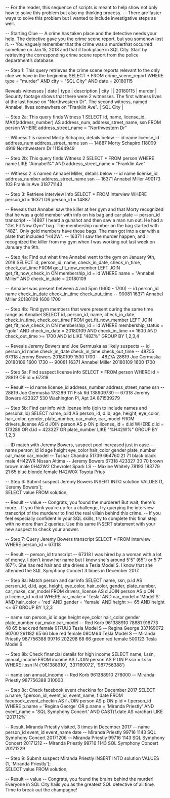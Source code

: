 -- For the reader, this sequence of scripts is meant to help show not only how to solve this problem but also my thinking process.
-- There are faster ways to solve this problem but I wanted to include investigative steps as well.

-- Starting Clue
-- A crime has taken place and the detective needs your help. The detective gave you the crime scene report, but you somehow lost it. 
-- You vaguely remember that the crime was a ​murder​ that occurred sometime on ​Jan.15, 2018​ and that it took place in ​SQL City​. Start by retrieving the corresponding crime scene report from the police department’s database.

-- Step 1: This query retrieves the crime scene reports relevant to the only clue we have in the beginning
SELECT *
FROM crime_scene_report
WHERE type = "murder"
AND city = "SQL City"
AND date = 20180115

Reveals witnesses
| date | type	| description |	city |
| 20180115 | murder | Security footage shows that there were 2 witnesses. The first witness lives at the last house on "Northwestern Dr". The second witness, named Annabel, lives somewhere on "Franklin Ave". | SQL City |


-- Step 2a: This query finds Witness 1
SELECT id, name, license_id, MAX(address_number) AS address_num, address_street_name, ssn
FROM person
WHERE address_street_name = "Northwestern Dr"

-- Witness 1 is named Morty Schapiro, details below
-- id	name	license_id	address_num	address_street_name	ssn
-- 14887	Morty Schapiro	118009	4919	Northwestern Dr	111564949

-- Step 2b: This query finds Witness 2
SELECT *
FROM person
WHERE name LIKE "Annabel%"
AND address_street_name = "Franklin Ave"

-- Witness 2 is named Annabel Miller, details below
-- id	name	license_id	address_number	address_street_name	ssn
-- 16371	Annabel Miller	490173	103	Franklin Ave	318771143

-- Step 3: Retrieve interview info
SELECT *
FROM interview
WHERE person_id = 16371
OR person_id = 14887

-- Reveals that Annabel saw the killer at her gym and that Morty recognized that he was a gold member with info on his bag and car plate
-- person_id	transcript
-- 14887	I heard a gunshot and then saw a man run out. He had a "Get Fit Now Gym" bag. The membership number on the bag started with "48Z". Only gold members have those bags. The man got into a car with a plate that included "H42W".
-- 16371	I saw the murder happen, and I recognized the killer from my gym when I was working out last week on January the 9th.

-- Step 4a: Find out what time Annabel went to the gym on January 9th, 2018
SELECT id, person_id, name, check_in_date, check_in_time, check_out_time
FROM get_fit_now_member
LEFT JOIN get_fit_now_check_in
ON membership_id = id
WHERE name = "Annabel Miller"
AND check_in_date = 20180109

-- Annabel was present between 4 and 5pm (1600 - 1700)
-- id	person_id	name	check_in_date	check_in_time	check_out_time
-- 90081	16371	Annabel Miller	20180109	1600	1700

-- Step 4b: Find gym members that were present during the same time range as Annabel
SELECT id, person_id, name, check_in_date, check_in_time, check_out_time
FROM get_fit_now_member
LEFT JOIN get_fit_now_check_in
ON membership_id = id
WHERE membership_status = "gold"
AND check_in_date = 20180109
AND check_in_time <= 1600
AND check_out_time >= 1700
AND id LIKE "48Z%"
GROUP BY 1,2,3,4

-- Reveals Jeremy Bowers and Joe Germuska as likely suspects
-- id	person_id	name	check_in_date	check_in_time	check_out_time
-- 48Z55	67318	Jeremy Bowers	20180109	1530	1700
-- 48Z7A	28819	Joe Germuska	20180109	1600	1730
-- 90081	16371	Annabel Miller	20180109	1600	1700

-- Step 5a: Find suspect license info
SELECT *
FROM person
WHERE id = 28819
OR id = 67318

-- Result
-- id	    name	     license_id	address_number	address_street_name	ssn
-- 28819	Joe Germuska	173289	111	Fisk Rd	138909730
-- 67318	Jeremy Bowers	423327	530	Washington Pl, Apt 3A	871539279

-- Step 5b: Find car info with license info (join to include names and personal id)
SELECT name, p.id AS person_id, d.id, age, height, eye_color, hair_color, gender, plate_number, car_make, car_model 
FROM drivers_license AS d
JOIN person AS p
ON p.license_id = d.id
WHERE d.id = 173289
OR d.id = 423327
OR plate_number LIKE "%H42W%"
GROUP BY 1,2,3

-- ID match with Jeremy Bowers, suspect pool increased just in case
-- name	person_id	id	age	height	eye_color	hair_color	gender	plate_number	car_make	car_model
-- Tushar Chandra	51739	664760	21	71	black	black	male	4H42WR	Nissan	Altima
-- Jeremy Bowers	67318	423327	30	70	brown	brown	male	0H42W2	Chevrolet	Spark LS
-- Maxine Whitely	78193	183779	21	65	blue	blonde	female	H42W0X	Toyota	Prius


-- Step 6: Submit suspect Jeremy Bowers
INSERT INTO solution VALUES (1, 'Jeremy Bowers');    
SELECT value FROM solution;

-- Result
-- value
-- Congrats, you found the murderer! But wait, there's more... If you think you're up for a challenge, try querying the interview transcript of the murderer to find the real villain behind this crime.
-- If you feel especially confident in your SQL skills, try to complete this final step with no more than 2 queries. Use this same INSERT statement with your new suspect to check your answer.

-- Step 7: Query Jeremy Bowers transcript
SELECT *
FROM interview
WHERE person_id = 67318

-- Result
-- person_id	transcript
-- 67318	I was hired by a woman with a lot of money. I don't know her name but I know she's around 5'5" (65") or 5'7" (67"). She has red hair and she drives a Tesla Model S. I know that she attended the SQL Symphony Concert 3 times in December 2017.

-- Step 8a: Match person and car info
SELECT name, ssn, p.id AS person_id, d.id, age, height, eye_color, hair_color, gender, plate_number, car_make, car_model 
FROM drivers_license AS d
JOIN person AS p
ON p.license_id = d.id
WHERE car_make = 'Tesla'
AND car_model = 'Model S'
AND hair_color = 'red'
AND gender = 'female'
AND height >= 65
AND height <= 67
GROUP BY 1,2,3

-- name	ssn	person_id	id	age	height	eye_color	hair_color	gender	plate_number	car_make	car_model
-- Red Korb	961388910	78881	918773	48	65	black	red	female	917UU3	Tesla	Model S
-- Regina George	337169072	90700	291182	65	66	blue	red	female	08CM64	Tesla	Model S
-- Miranda Priestly	987756388	99716	202298	68	66	green	red	female	500123	Tesla	Model S

-- Step 8b: Check financial details for high income
SELECT name, I.ssn, annual_income
FROM income AS I
JOIN person AS P
ON P.ssn = I.ssn
WHERE I.ssn IN ('961388910', '337169072', '987756388')

-- name	ssn	annual_income
-- Red Korb	961388910	278000
-- Miranda Priestly	987756388	310000

-- Step 8c: Check facebook event checkins for December 2017
SELECT p.name, f.person_id, event_id, event_name, f.date
FROM facebook_event_checkin AS f
JOIN person AS p
ON p.id = f.person_id
WHERE p.name = 'Regina George'
OR p.name = 'Miranda Priestly'
AND event_name = 'SQL Symphony Concert'
AND CAST(f.date AS varchar) LIKE '201712%'

-- Result, Miranda Priestly visited, 3 times in December 2017
-- name	person_id	event_id	event_name	date
-- Miranda Priestly	99716	1143	SQL Symphony Concert	20171206
-- Miranda Priestly	99716	1143	SQL Symphony Concert	20171212
-- Miranda Priestly	99716	1143	SQL Symphony Concert	20171229
 
-- Step 9: Submit suspect Miranda Priestly
INSERT INTO solution VALUES (1, 'Miranda Priestly');    
SELECT value FROM solution;

-- Result
-- value
-- Congrats, you found the brains behind the murder! Everyone in SQL City hails you as the greatest SQL detective of all time. Time to break out the champagne!
